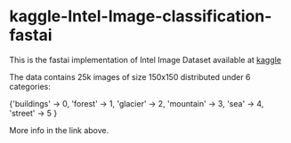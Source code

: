 # kaggle-Intel-Image-classification-fastai

This is the fastai implementation of Intel Image Dataset available at [kaggle](https://www.kaggle.com/puneet6060/intel-image-classification)


The data contains 25k images of size 150x150 distributed under 6 categories:


{'buildings' -> 0,
'forest' -> 1,
'glacier' -> 2,
'mountain' -> 3,
'sea' -> 4,
'street' -> 5 }


More info in the link above.
